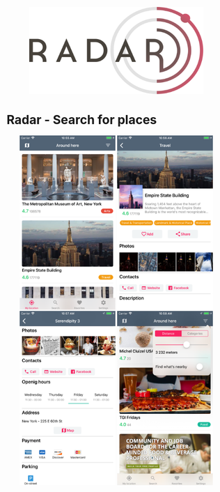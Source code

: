 <p align="center">
	<img src="https://github.com/kvyatkovskys/radar/blob/master/screenshots/logo.png" width="400" height="200">
</p>

# Radar - Search for places

<p align="center">
	<img src="https://github.com/kvyatkovskys/radar/blob/master/screenshots/screen%231.png" width="220" height="400">
	<img src="https://github.com/kvyatkovskys/radar/blob/master/screenshots/screen%233.png" width="220" height="400">
	<img src="https://github.com/kvyatkovskys/radar/blob/master/screenshots/screen%234.png" width="220" height="400">
	<img src="https://github.com/kvyatkovskys/radar/blob/master/screenshots/screen%235.png" width="220" height="400">
</p>
